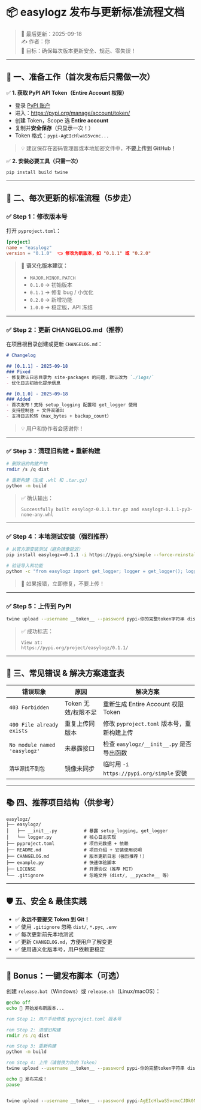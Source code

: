 # 📦 easylogz 发布与更新标准流程文档  
> 📅 最后更新：2025-09-18  
> ✍️ 作者：你  
> 🎯 目标：确保每次版本更新安全、规范、零失误！

---

## 🧭 一、准备工作（首次发布后只需做一次）

✅ **1. 获取 PyPI API Token（Entire Account 权限）**

- 登录 [PyPI 账户](https://pypi.org/)
- 进入：https://pypi.org/manage/account/token/
- 创建 Token，Scope 选 **Entire account**
- 复制并**安全保存**（只显示一次！）
- Token 格式：`pypi-AgEIcHlwaS5vcmc...`

> 💡 建议保存在密码管理器或本地加密文件中，**不要上传到 GitHub！**

✅ **2. 安装必要工具（只需一次）**

```bash
pip install build twine
```

---

## 🔄 二、每次更新的标准流程（5步走）

### ✅ Step 1：修改版本号

打开 `pyproject.toml`：

```toml
[project]
name = "easylogz"
version = "0.1.0"  👈 修改为新版本，如 "0.1.1" 或 "0.2.0"
```

> 📌 **语义化版本建议：**
> - `MAJOR.MINOR.PATCH`
> - `0.1.0` → 初始版本
> - `0.1.1` → 修复 bug / 小优化
> - `0.2.0` → 新增功能
> - `1.0.0` → 稳定版，API 冻结

---

### ✅ Step 2：更新 CHANGELOG.md（推荐）

在项目根目录创建或更新 `CHANGELOG.md`：

```markdown
# Changelog

## [0.1.1] - 2025-09-18
### Fixed
- 修复默认日志目录为 site-packages 的问题，默认改为 `./logs/`
- 优化日志初始化提示信息

## [0.1.0] - 2025-09-18
### Added
- 首次发布！支持 setup_logging 配置和 get_logger 使用
- 支持控制台 + 文件双输出
- 支持日志轮转（max_bytes + backup_count）
```

> 💡 用户和协作者会感谢你！

---

### ✅ Step 3：清理旧构建 + 重新构建

```bash
# 删除旧的构建产物
rmdir /s /q dist

# 重新构建（生成 .whl 和 .tar.gz）
python -m build
```

> ✅ 确认输出：
> ```
> Successfully built easylogz-0.1.1.tar.gz and easylogz-0.1.1-py3-none-any.whl
> ```

---

### ✅ Step 4：本地测试安装（强烈推荐）

```bash
# 从官方源安装测试（避免镜像延迟）
pip install easylogz==0.1.1 -i https://pypi.org/simple --force-reinstall

# 验证导入和功能
python -c "from easylogz import get_logger; logger = get_logger(); logger.info('✅ 本地测试通过')"
```

> 🧪 如果报错，立即修复，不要上传！

---

### ✅ Step 5：上传到 PyPI

```bash
twine upload --username __token__ --password pypi-你的完整token字符串 dist/*
```

> ✅ 成功标志：
> ```
> View at:
> https://pypi.org/project/easylogz/0.1.1/
> ```

---

## 🚨 三、常见错误 & 解决方案速查表

| 错误现象 | 原因 | 解决方案 |
|----------|------|----------|
| `403 Forbidden` | Token 无效/权限不足 | 重新生成 Entire Account 权限 Token |
| `400 File already exists` | 重复上传同版本 | 修改 `pyproject.toml` 版本号，重新构建上传 |
| `No module named 'easylogz'` | 未暴露接口 | 检查 `easylogz/__init__.py` 是否导出函数 |
| `清华源找不到包` | 镜像未同步 | 临时用 `-i https://pypi.org/simple` 安装 |

---

## 📚 四、推荐项目结构（供参考）

```
easylogz/
├── easylogz/
│   ├── __init__.py          # 暴露 setup_logging, get_logger
│   └── logger.py            # 核心日志实现
├── pyproject.toml           # 项目元数据 + 依赖
├── README.md                # 项目介绍 + 安装使用说明
├── CHANGELOG.md             # 版本更新日志（强烈推荐！）
├── example.py               # 快速体验脚本
├── LICENSE                  # 开源协议（推荐 MIT）
└── .gitignore               # 忽略文件（dist/, __pycache__ 等）
```

---

## 🛡️ 五、安全 & 最佳实践

- ✅ **永远不要提交 Token 到 Git！**
- ✅ 使用 `.gitignore` 忽略 `dist/`, `*.pyc`, `.env`
- ✅ 每次更新前先本地测试
- ✅ 更新 `CHANGELOG.md`，方便用户了解变更
- ✅ 使用语义化版本号，用户依赖更稳定

---

## 🎁 Bonus：一键发布脚本（可选）

创建 `release.bat`（Windows）或 `release.sh`（Linux/macOS）：

```bat
@echo off
echo 🚀 开始发布新版本...

rem Step 1: 用户手动修改 pyproject.toml 版本号

rem Step 2: 清理旧构建
rmdir /s /q dist

rem Step 3: 重新构建
python -m build

rem Step 4: 上传（请替换为你的 Token）
twine upload --username __token__ --password pypi-你的完整token字符串 dist/*

echo 🎉 发布完成！
pause


twine upload --username __token__ --password pypi-AgEIcHlwaS5vcmcCJDk0NDgyYjE1LWEwNTQtNDAyOS1iY2Y5LTNmOTRiODMzOTIwOAACKlszLCI5NDBhYTkzNi01ZDY2LTRhYzQtYTNhMC1lMWMxYTFkNGM2N2MiXQAABiCw_y76ucCj-d6N-oaZrOTX5vD88rZRqKiDB3O-piPpJw dist/*

```

